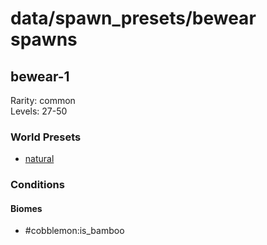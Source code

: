 # data/spawn_presets/bewear spawns  
  
## bewear-1  
Rarity: common  
Levels: 27-50  
  
### World Presets  
* [natural](/data/world_presets/natural.md)  
  
### Conditions  
  
#### Biomes  
  * #cobblemon:is_bamboo
  
